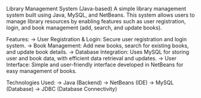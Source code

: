 Library Management System (Java-based)
A simple library management system built using Java, MySQL, and NetBeans. This system allows users to manage library resources by enabling features such as user registration, login, and book management (add, search, and update books).

Features:
-> User Registration & Login: Secure user registration and login system.
-> Book Management: Add new books, search for existing books, and update book details.
-> Database Integration: Uses MySQL for storing user and book data, with efficient data retrieval and updates.
-> User Interface: Simple and user-friendly interface developed in NetBeans for easy management of books.

Technologies Used:
-> Java (Backend)
-> NetBeans (IDE)
-> MySQL (Database)
-> JDBC (Database Connectivity)
